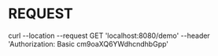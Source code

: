 # REQUEST

curl --location --request GET 'localhost:8080/demo' --header 'Authorization: Basic cm9oaXQ6YWdhcndhbGpp' 
